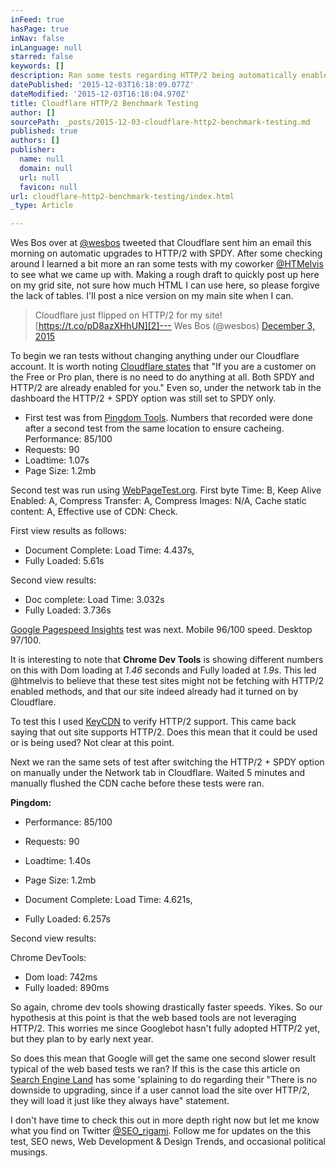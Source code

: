 ```yaml
---
inFeed: true
hasPage: true
inNav: false
inLanguage: null
starred: false
keywords: []
description: Ran some tests regarding HTTP/2 being automatically enabled on Cloudflare CDN. Results were concerning.
datePublished: '2015-12-03T16:18:09.077Z'
dateModified: '2015-12-03T16:18:04.970Z'
title: Cloudflare HTTP/2 Benchmark Testing
author: []
sourcePath: _posts/2015-12-03-cloudflare-http2-benchmark-testing.md
published: true
authors: []
publisher:
  name: null
  domain: null
  url: null
  favicon: null
url: cloudflare-http2-benchmark-testing/index.html
_type: Article

---
```

Wes Bos over at [@wesbos][0] tweeted that Cloudflare sent him an email this morning on automatic upgrades to HTTP/2 with SPDY. After some checking around I learned a bit more an ran some tests with my coworker [@HTMelvis][1] to see what we came up with.
Making a rough draft to quickly post up here on my grid site, not sure how much HTML I can use here, so please forgive the lack of tables. I'll post a nice version on my main site when I can.

> Cloudflare just flipped on HTTP/2 for my site! 
> [https://t.co/pD8azXHhUN][2]--- Wes Bos (@wesbos) [December 3, 2015][3]

To begin we ran tests without changing anything under our Cloudflare account. It is worth noting [Cloudflare states][4] that "If you are a customer on the Free or Pro plan, there is no need to do anything at all. Both SPDY and HTTP/2 are already enabled for you." Even so, under the network tab in the dashboard the HTTP/2 + SPDY option was still set to SPDY only.

* First test was from [Pingdom Tools][5]. Numbers that recorded were done after a second test from the same location to ensure cacheing. 
Performance: 85/100 
* Requests: 90 
* Loadtime: 1.07s 
* Page Size: 1.2mb 

Second test was run using [WebPageTest.org][6]. First byte Time: B, Keep Alive Enabled: A, Compress Transfer: A, Compress Images: N/A, Cache static content: A, Effective use of CDN: Check. 

First view results as follows: 

* Document Complete: Load Time: 4.437s,
* Fully Loaded: 5.61s

Second view results: 

* Doc complete: Load Time: 3.032s 
* Fully Loaded: 3.736s

[Google Pagespeed Insights][7] test was next. Mobile 96/100 speed. Desktop 97/100\. 

It is interesting to note that **Chrome Dev Tools** is showing different numbers on this with Dom loading at _1.46_ seconds and Fully loaded at _1.9s_. This led @htmelvis to believe that these test sites might not be fetching with HTTP/2 enabled methods, and that our site indeed already had it turned on by Cloudflare. 

To test this I used [KeyCDN][8] to verify HTTP/2 support. This came back saying that out site supports HTTP/2\. Does this mean that it could be used or is being used? Not clear at this point. 

Next we ran the same sets of test after switching the HTTP/2 + SPDY option on manually under the Network tab in Cloudflare. Waited 5 minutes and manually flushed the CDN cache before these tests were ran.
 

**Pingdom:**

* Performance: 85/100 
* Requests: 90 
* Loadtime: 1.40s 
* Page Size: 1.2mb

* Document Complete: Load Time: 4.621s, 
* Fully Loaded: 6.257s 

Second view results: 

Chrome DevTools: 

* Dom load: 742ms
* Fully loaded: 890ms

So again, chrome dev tools showing drastically faster speeds. Yikes. So our hypothesis at this point is that the web based tools are not leveraging HTTP/2\. This worries me since Googlebot hasn't fully adopted HTTP/2 yet, but they plan to by early next year. 

So does this mean that Google will get the same one second slower result typical of the web based tests we ran? If this is the case this article on [Search Engine Land][9] has some 'splaining to do regarding their "There is no downside to upgrading, since if a user cannot load the site over HTTP/2, they will load it just like they always have" statement. 

I don't have time to check this out in more depth right now but let me know what you find on Twitter [@SEO\_rigami][10]. Follow me for updates on the this test, SEO news, Web Development & Design Trends, and occasional political musings. 

[0]: https://twitter.com/wesbos
[1]: https://twitter.com/HTMelvis
[2]: https://t.co/pD8azXHhUN
[3]: https://twitter.com/wesbos/status/672418167994499072
[4]: https://blog.cloudflare.com/introducing-http2/
[5]: http://tools.pingdom.com/
[6]: http://www.webpagetest.org/
[7]: https://developers.google.com/speed/pagespeed/insights/
[8]: https://tools.keycdn.com/http2-test
[9]: http://searchengineland.com/everyone-moving-http2-236716
[10]: https://twitter.com/SEO_rigami